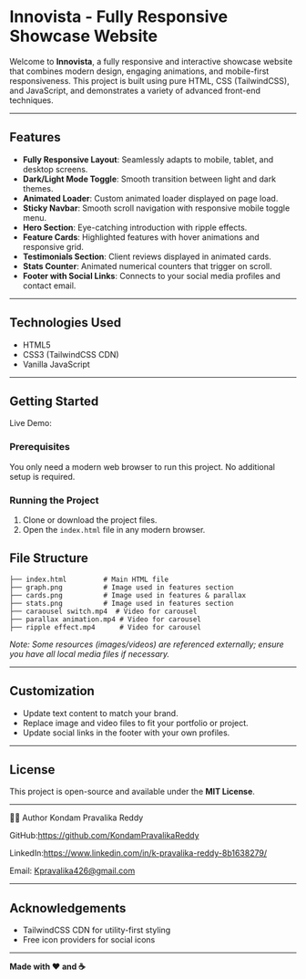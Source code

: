 # Innovista - Fully Responsive Showcase Website

Welcome to **Innovista**, a fully responsive and interactive showcase website that combines modern design, engaging animations, and mobile-first responsiveness. This project is built using pure HTML, CSS (TailwindCSS), and JavaScript, and demonstrates a variety of advanced front-end techniques.

---

## Features

* **Fully Responsive Layout**: Seamlessly adapts to mobile, tablet, and desktop screens.
* **Dark/Light Mode Toggle**: Smooth transition between light and dark themes.
* **Animated Loader**: Custom animated loader displayed on page load.
* **Sticky Navbar**: Smooth scroll navigation with responsive mobile toggle menu.
* **Hero Section**: Eye-catching introduction with ripple effects.
* **Feature Cards**: Highlighted features with hover animations and responsive grid.
* **Testimonials Section**: Client reviews displayed in animated cards.
* **Stats Counter**: Animated numerical counters that trigger on scroll.
* **Footer with Social Links**: Connects to your social media profiles and contact email.

---

## Technologies Used

* HTML5
* CSS3 (TailwindCSS CDN)
* Vanilla JavaScript

---

## Getting Started
   Live Demo:

### Prerequisites

You only need a modern web browser to run this project. No additional setup is required.

### Running the Project

1. Clone or download the project files.
2. Open the `index.html` file in any modern browser.


## File Structure

```
├── index.html         # Main HTML file
├── graph.png          # Image used in features section
├── cards.png          # Image used in features & parallax
├── stats.png          # Image used in features section
├── caraousel switch.mp4  # Video for carousel
├── parallax animation.mp4 # Video for carousel
├── ripple effect.mp4      # Video for carousel
```

*Note: Some resources (images/videos) are referenced externally; ensure you have all local media files if necessary.*

---

## Customization

* Update text content to match your brand.
* Replace image and video files to fit your portfolio or project.
* Update social links in the footer with your own profiles.

---

## License

This project is open-source and available under the **MIT License**.

---

👨‍💻 Author Kondam Pravalika Reddy

GitHub:https://github.com/KondamPravalikaReddy

LinkedIn:https://www.linkedin.com/in/k-pravalika-reddy-8b1638279/

Email: Kpravalika426@gmail.com

---

## Acknowledgements

* TailwindCSS CDN for utility-first styling
* Free icon providers for social icons

---

**Made with ❤️ and ☕**
